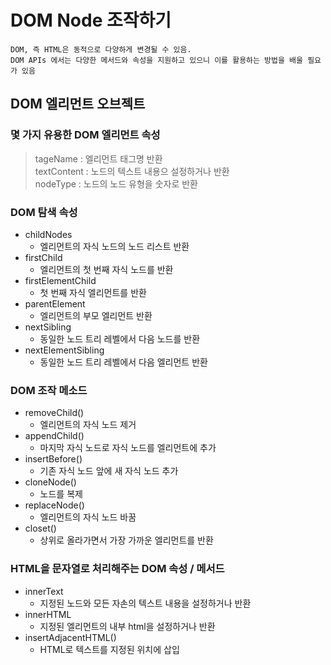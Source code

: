 # DOM Node 조작하기

``` 
DOM, 즉 HTML은 동적으로 다양하게 변경될 수 있음.   
DOM APIs 에서는 다양한 메서드와 속성을 지원하고 있으니 이를 활용하는 방법을 배울 필요가 있음   
```

## DOM 엘리먼트 오브젝트
### 몇 가지 유용한 DOM 엘리먼트 속성
> tageName : 엘리먼트 태그명 반환   
> textContent : 노드의 텍스트 내용으 설정하거나 반환   
> nodeType : 노드의 노드 유형을 숫자로 반환   

### DOM 탐색 속성
- childNodes
  - 엘리먼트의 자식 노드의 노드 리스트 반환
- firstChild
  - 엘리먼트의 첫 번째 자식 노드를 반환
- firstElementChild
  - 첫 번째 자식 엘리먼트를 반환
- parentElement
  - 엘리먼트의 부모 엘리먼트 반환
- nextSibling
  - 동일한 노드 트리 레벨에서 다음 노드를 반환
- nextElementSibling
  - 동일한 노드 트리 레벨에서 다음 엘리먼트 반환

### DOM 조작 메소드
- removeChild()
  - 엘리먼트의 자식 노드 제거
- appendChild()
  - 마지막 자식 노드로 자식 노드를 엘리먼트에 추가
- insertBefore()
  - 기존 자식 노드 앞에 새 자식 노드 추가
- cloneNode()
  - 노드를 복제
- replaceNode()
  - 엘리먼트의 자식 노드 바꿈
- closet()
  - 상위로 올라가면서 가장 가까운 엘리먼트를 반환

   
### HTML을 문자열로 처리해주는 DOM 속성 / 메서드
- innerText
  - 지정된 노드와 모든 자손의 텍스트 내용을 설정하거나 반환
- innerHTML
  - 지정된 엘리먼트의 내부 html을 설정하거나 반환
- insertAdjacentHTML()
  - HTML로 텍스트를 지정된 위치에 삽입
